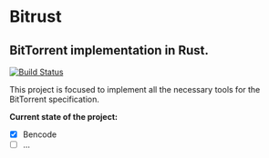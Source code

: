 # Bitrust

## BitTorrent implementation in Rust.

[![Build Status](https://travis-ci.com/adrianplavka/bitrust.svg?branch=master)](https://travis-ci.com/adrianplavka/bitrust)

This project is focused to implement all the necessary tools for the BitTorrent specification.

**Current state of the project:**

- [x] Bencode
- [ ] ...
